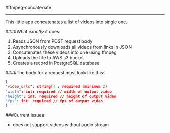 #ffmpeg-concatenate
____
This little app concatenates a list of videos into single one.

####What *exactly* it does:

1. Reads JSON from POST request body
2. Asynchronously downloads all videos from links in JSON
3. Concatenates these videos into one using ffmpeg
4. Uploads the file to AWS s3 bucket
5. Creates a record in PostgreSQL database

####The body for a request must look like this:
```json
{
"video_urls": string[] : required (minimum 2)
"width": int: required // width of output video
"height": int: required // height of output video
"fps": int: required // fps of output video
}
```

###Current issues:
- does not support videos without audio stream
